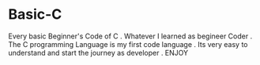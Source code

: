 # Basic-C
Every basic Beginner's Code of C .
Whatever I learned as begineer Coder .
The C programming Language is my first code language .
Its very easy to understand and start the journey as developer .
ENJOY

